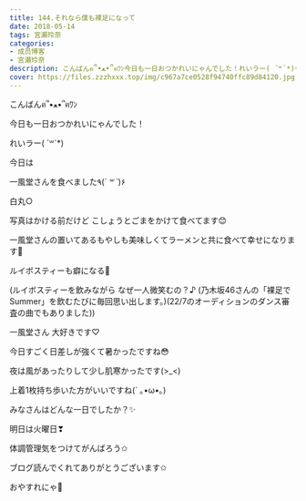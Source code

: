 ```yaml
---
title: 144.それなら僕も裸足になって
date: 2018-05-14
tags: 宮瀬玲奈
categories: 
- 成员博客
- 宮瀬玲奈
description: こんばんฅ՞•ﻌ•՞ฅﾜﾝ今日も一日おつかれいにゃんでした！れいラー( ´꒳`*)今日は一風堂さんを食べました٩(*´ ꒳ `*)۶白丸○写真はかける...
cover: https://files.zzzhxxx.top/img/c967a7ce0528f94740ffc89d84120.jpg 
---
```




こんばんฅ՞•ﻌ•՞ฅﾜﾝ




今日も一日おつかれいにゃんでした！








れいラー( ´꒳`*)










今日は

一風堂さんを食べました٩(*´ ꒳ `*)۶



白丸○



写真はかける前だけど
こしょうとごまをかけて食べてます😊





一風堂さんの置いてあるもやしも美味しくてラーメンと共に食べて幸せになります💓



ルイボスティーも癖になる💓



(ルイボスティーを飲みながら
なぜ一人微笑むの？♪
(乃木坂46さんの「裸足でSummer」を飲むたびに毎回思い出します。)(22/7のオーディションのダンス審査の曲でもありました))





一風堂さん
大好きです♡











今日すごく日差しが強くて暑かったですね😳


夜は風があったりして少し肌寒かったです(>_<)


上着1枚持ち歩いた方がいいですね(´ ｡•ω•｡)







みなさんはどんな一日でしたか？✨







明日は火曜日❣


体調管理気をつけてがんばろう✩





ブログ読んでくれてありがとうございます✩



おやすれにゃ💓


